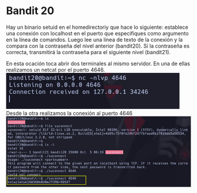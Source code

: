 # Bandit 20

Hay un binario setuid en el homedirectoriy que hace lo siguiente: establece una conexión con localhost en el puerto que especifiques como argumento en la línea de comandos. Luego lee una línea de texto de la conexión y la compara con la contraseña del nivel anterior (bandit20). Si la contraseña es correcta, transmitirá la contraseña para el siguiente nivel (bandit21).

En esta ocación toca abrir dos terminales al mismo servidor. En una de ellas realizamos un netcat por el puerto 4646.
![label text](imgs/01.png)\
Desde la otra realizamos la conexión al puerto 4646\
![label text](imgs/02.png)
